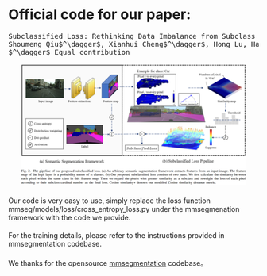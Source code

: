# Official code for our paper:  

<pre>
Subclassified Loss: Rethinking Data Imbalance from Subclass Perspective for Semantic Segmentation
Shoumeng Qiu$^\dagger$, Xianhui Cheng$^\dagger$, Hong Lu, Haiqiang Zhang, Ru Wan, Xiangyang Xue, Jian Pu$^\ast
$^\dagger$ Equal contribution
</pre>


<p align="center">
        <img src="figs/framework.png" title="Subclassified Loss Pipeline" width="90%">
</p>

#### 

Our code is very easy to use, simply replace the loss function mmseg/models/loss/cross_entropy_loss.py under the mmsegmenation framework with the code we provide. 

#### 

For the training details, please refer to the instructions provided in mmsegmentation codebase. 

####

We thanks for the opensource [mmsegmentation](https://github.com/open-mmlab/mmsegmentation) codebase。 
